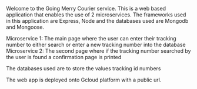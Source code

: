Welcome to the Going Merry Courier service. This is a web based application that enables the use of 2 microservices. The frameworks used in this application are Express, Node and the databases used are Mongodb and Mongoose.

Microservice 1: The main page where the user can enter their tracking number to either search or enter a new tracking number into the database
Microservice 2: The second page where if the tracking number searched by the user is found a confirmation page is printed

The databases used are to store the values tracking id numbers

The web app is deployed onto Gcloud platform with a public url.
